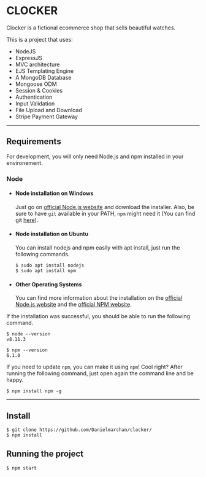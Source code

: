 # CLOCKER

Clocker is a fictional ecommerce shop that sells beautiful watches.

This is a project that uses:
- NodeJS
- ExpressJS
- MVC architecture
- EJS Templating Engine
- A MongoDB Database
- Mongoose ODM
- Session & Cookies
- Authentication
- Input Validation
- File Upload and Download
- Stripe Payment Gateway

---
## Requirements

For development, you will only need Node.js and npm installed in your environement.

### Node
- #### Node installation on Windows

  Just go on [official Node.js website](https://nodejs.org/) and download the installer.
Also, be sure to have `git` available in your PATH, `npm` might need it (You can find git [here](https://git-scm.com/)).

- #### Node installation on Ubuntu

  You can install nodejs and npm easily with apt install, just run the following commands.

      $ sudo apt install nodejs
      $ sudo apt install npm

- #### Other Operating Systems
  You can find more information about the installation on the [official Node.js website](https://nodejs.org/) and the [official NPM website](https://npmjs.org/).

If the installation was successful, you should be able to run the following command.

    $ node --version
    v8.11.3

    $ npm --version
    6.1.0

If you need to update `npm`, you can make it using `npm`! Cool right? After running the following command, just open again the command line and be happy.

    $ npm install npm -g

---

## Install

    $ git clone https://github.com/Danielmarchan/clocker/
    $ npm install

## Running the project

    $ npm start
